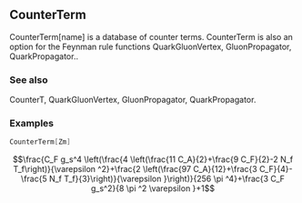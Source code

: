 ##  CounterTerm 

CounterTerm[name] is a database of counter terms. CounterTerm is also an option for the Feynman rule functions QuarkGluonVertex, GluonPropagator, QuarkPropagator..

###  See also 

CounterT, QuarkGluonVertex, GluonPropagator, QuarkPropagator.

###  Examples 

```mathematica
CounterTerm[Zm]
```

$$\frac{C_F g_s^4 \left(\frac{4 \left(\frac{11 C_A}{2}+\frac{9 C_F}{2}-2 N_f T_f\right)}{\varepsilon ^2}+\frac{2 \left(\frac{97 C_A}{12}+\frac{3 C_F}{4}-\frac{5 N_f T_f}{3}\right)}{\varepsilon }\right)}{256 \pi ^4}+\frac{3 C_F g_s^2}{8 \pi ^2 \varepsilon }+1$$